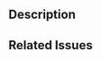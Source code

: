 <!--
  Have any questions? 
  Check out the docs at https://covid19tracking.github.io/website-docs first.

  Testing!
  Make sure that running `npm run test` works locally before opening a PR.
-->

## Description

<!-- Write a brief description of what this PR is for -->


## Related Issues

<!--
  Link to the issue that is fixed by this PR (if there is one)
  e.g. Fixes #1234

  Link to an issue that is partially addressed by this PR (if there are any)
  e.g. Addresses #1234

  Link to related issues (if there are any)
  e.g. Related to #1234
-->

<!--
## Go-live time

  If this PR is for a feature that should not 
  be merged until a specific time, let us know!
-->


<!--
## Post-merge steps

  Outline things that need to be done once this is merged.
  This is usually work that has to be done in our CMS to change
  content or navigation.
-->
